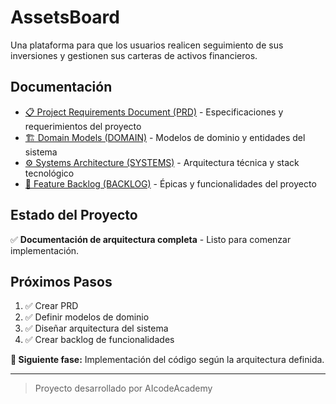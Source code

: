 # AssetsBoard

Una plataforma para que los usuarios realicen seguimiento de sus inversiones y gestionen sus carteras de activos financieros.

## Documentación

- [📋 Project Requirements Document (PRD)](./docs/PRD.md) - Especificaciones y requerimientos del proyecto
- [🏗️ Domain Models (DOMAIN)](./docs/DOMAIN.md) - Modelos de dominio y entidades del sistema
- [⚙️ Systems Architecture (SYSTEMS)](./docs/SYSTEMS.md) - Arquitectura técnica y stack tecnológico
- [📝 Feature Backlog (BACKLOG)](./docs/BACKLOG.md) - Épicas y funcionalidades del proyecto

## Estado del Proyecto

✅ **Documentación de arquitectura completa** - Listo para comenzar implementación.

## Próximos Pasos

1. ✅ Crear PRD
2. ✅ Definir modelos de dominio
3. ✅ Diseñar arquitectura del sistema
4. ✅ Crear backlog de funcionalidades

**🚀 Siguiente fase:** Implementación del código según la arquitectura definida.

---

> Proyecto desarrollado por AIcodeAcademy
